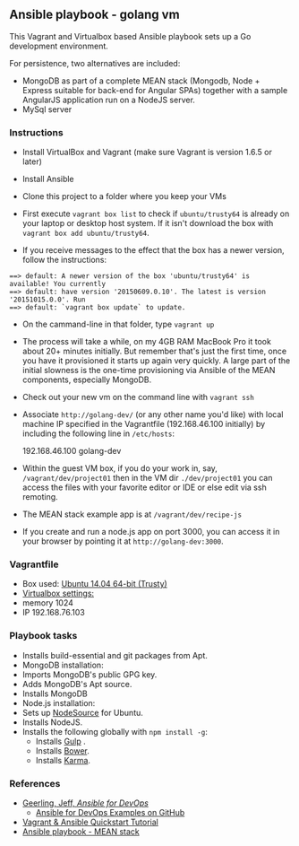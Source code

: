 ## Ansible playbook - golang vm

This Vagrant and Virtualbox based Ansible playbook sets up a Go development environment.

For persistence, two alternatives are included:

* MongoDB as part of a complete MEAN stack (Mongodb, Node + Express suitable for back-end for Angular SPAs) together with a sample AngularJS application run on a NodeJS server.
* MySql server  

### Instructions

* Install VirtualBox and Vagrant (make sure Vagrant is version 1.6.5 or later)
* Install Ansible

* Clone this project to a folder where you keep your VMs
* First execute `vagrant box list` to check if `ubuntu/trusty64` is already on your laptop or desktop host system. If it isn't download the box with `vagrant box add ubuntu/trusty64`.
* If you receive messages to the effect that the box has a newer version, follow the instructions:

````
==> default: A newer version of the box 'ubuntu/trusty64' is available! You currently
==> default: have version '20150609.0.10'. The latest is version '20151015.0.0'. Run
==> default: `vagrant box update` to update.
````

* On the cammand-line in that folder, type `vagrant up`
* The process will take a while, on my 4GB RAM MacBook Pro it took about 20+ minutes initially. But remember that's just the first time, once you have it provisioned it starts up again very quickly. A large part of the initial slowness is the one-time provisioning via Ansible of the MEAN components, especially MongoDB.
* Check out your new vm on the command line with `vagrant ssh`
* Associate `http://golang-dev/` (or any other name you'd like) with local machine IP specified in the Vagrantfile (192.168.46.100 initially) by including the following line in `/etc/hosts`:

    192.168.46.100  golang-dev

* Within the guest VM box, if you do your work in, say, `/vagrant/dev/project01` then in the VM dir `./dev/project01` you can access the files with your favorite editor or IDE or else edit via ssh remoting.  
* The MEAN stack example app is at `/vagrant/dev/recipe-js`

* If you create and run a node.js app on port 3000, you can access it in your browser by pointing it at `http://golang-dev:3000`.

### Vagrantfile

* Box used: [Ubuntu 14.04 64-bit (Trusty)](https://vagrantcloud.com/ubuntu/boxes/trusty64)
* [Virtualbox settings:](https://www.virtualbox.org/manual/ch08.html#vboxmanage-modifyvm)
 * memory 1024
 * IP 192.168.76.103

### Playbook tasks

* Installs build-essential and git packages from Apt.
* MongoDB installation:
 * Imports MongoDB's public GPG key.
 * Adds MongoDB's Apt source.
 * Installs MongoDB
* Node.js installation:
 * Sets up [NodeSource](https://github.com/nodesource/distributions) for Ubuntu.
 * Installs NodeJS.
 * Installs the following globally with `npm install -g`:
   * Installs [Gulp](http://gulpjs.com/) .
   * Installs [Bower](http://gulpjs.com/).
   * Installs [Karma](http://gulpjs.com/).

### References

* [Geerling, Jeff, *Ansible for DevOps*](https://leanpub.com/ansible-for-devops)
  * [Ansible for DevOps Examples on GitHub](https://github.com/geerlingguy/ansible-for-devops)
* [Vagrant & Ansible Quickstart Tutorial](http://adamcod.es/2014/09/23/vagrant-ansible-quickstart-tutorial.html)
* [Ansible playbook - MEAN stack](https://github.com/dennmart/vagrant-ansible-playbooks/tree/master/mean)
